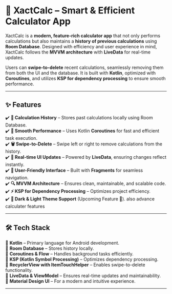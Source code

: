 # 🧮 XactCalc – Smart & Efficient Calculator App

XactCalc is a **modern, feature-rich calculator app** that not only performs calculations but also maintains a **history of previous calculations** using **Room Database**. Designed with efficiency and user experience in mind, XactCalc follows the **MVVM architecture** with **LiveData** for real-time updates.  

Users can **swipe-to-delete** recent calculations, seamlessly removing them from both the UI and the database. It is built with **Kotlin**, optimized with **Coroutines**, and utilizes **KSP for dependency processing** to ensure smooth performance.  

---

## ✨ Features  

✔️ **📜 Calculation History** – Stores past calculations locally using Room Database.  
✔️ **💨 Smooth Performance** – Uses Kotlin **Coroutines** for fast and efficient task execution.  
✔️ **🗑️ Swipe-to-Delete** – Swipe left or right to remove calculations from the history.  
✔️ **🔄 Real-time UI Updates** – Powered by **LiveData**, ensuring changes reflect instantly.  
✔️ **📱 User-Friendly Interface** – Built with **Fragments** for seamless navigation.  
✔️ **🔍 MVVM Architecture** – Ensures clean, maintainable, and scalable code.  
✔️ **⚡ KSP for Dependency Processing** – Optimizes project efficiency.  
✔️ **🌙 Dark & Light Theme Support** (Upcoming Feature 🚀). also advance calculater features

---

## 🛠️ Tech Stack  

🔹 **Kotlin** – Primary language for Android development.  
🔹 **Room Database** – Stores history locally.  
🔹 **Coroutines & Flow** – Handles background tasks efficiently.  
🔹 **KSP (Kotlin Symbol Processing)** – Optimizes dependency processing.  
🔹 **RecyclerView with ItemTouchHelper** – Enables swipe-to-delete functionality.  
🔹 **LiveData & ViewModel** – Ensures real-time updates and maintainability.  
🔹 **Material Design UI** – For a modern and intuitive experience.  

---



